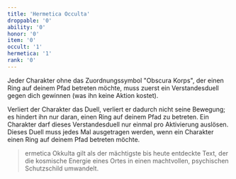 ```yaml
---
title: 'Hermetica Occulta'
droppable: '0'
ability: '0'
honor: '0'
item: '0'
occult: '1'
hermetica: '1'
rank: '0'
---
```


Jeder Charakter ohne das Zuordnungssymbol "Obscura Korps", der einen Ring auf deinem Pfad betreten möchte, muss zuerst ein Verstandesduell gegen dich gewinnen (was ihn keine Aktion kostet). 

Verliert der Charakter das Duell, verliert er dadurch nicht seine Bewegung; es hindert ihn nur daran, einen Ring auf deinem Pfad zu betreten. Ein Charakter darf dieses Verstandesduell nur einmal pro Aktivierung auslösen. Dieses Duell muss jedes Mal ausgetragen werden, wenn ein Charakter einen Ring auf deinem Pfad betreten möchte.

>ermetica Okkulta gilt als der mächtigste bis heute entdeckte Text, der die kosmische Energie eines Ortes in einen machtvollen, psychischen Schutzschild umwandelt.